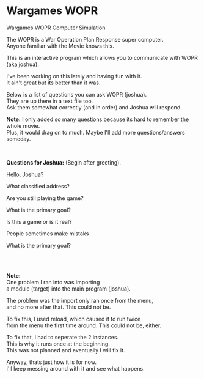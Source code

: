 # Wargames WOPR

Wargames WOPR Computer Simulation

The WOPR is a War Operation Plan Response super computer.  
Anyone familiar with the Movie knows this.  


This is an interactive program which allows you
to communicate with WOPR (aka joshua). 

I've been working on this lately and having fun with it.  
It ain't great but its better than it was.  

Below is a list of questions you can ask WOPR (joshua).  
They are up there in a text file too.   
Ask them somewhat correctly (and in order) and Joshua will respond.  


**Note:** I only added so many questions because its hard to remember the whole movie.  
Plus, it would drag on to much. Maybe I'll add more questions/answers someday.  
  
<br>

**Questions for Joshua:** (Begin after greeting).  


Hello, Joshua?

What classified address?

Are you still playing the game?

What is the primary goal?

Is this a game or is it real?

People sometimes make mistaks

What is the primary goal?  


<br><br>

**Note:**   
One problem I ran into was importing   
a module (target) into the main program (joshua).  

The problem was the import only ran once from the menu,  
and no more after that. This could not be.  

To fix this, I used reload, which caused it to run twice  
from the menu the first time around. This could not be, either.  

To fix that, I had to seperate the 2 instances.  
This is why it runs once at the beginning.     
This was not planned and eventually I will fix it.  

Anyway, thats just how it is for now.   
I'll keep messing around with it and see what happens.  

